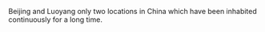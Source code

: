 Beijing and Luoyang only two locations in China which have been inhabited continuously for a long time.
